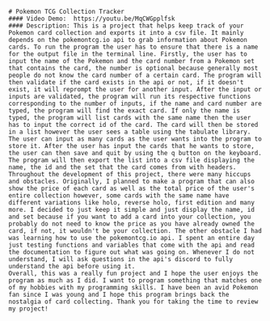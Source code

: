     # Pokemon TCG Collection Tracker
    #### Video Demo:  https://youtu.be/MqCWGpplfsk
    #### Description: This is a project that helps keep track of your Pokemon card collection and exports it into a csv file. It mainly depends on the pokemontcg.io api to grab information about Pokemon cards. To run the program the user has to ensure that there is a name for the output file in the terminal line. Firstly, the user has to input the name of the Pokemon and the card number from a Pokemon set that contains the card, the number is optional because generally most people do not know the card number of a certain card. The program will then validate if the card exists in the api or not, if it doesn't exist, it will reprompt the user for another input. After the input or inputs are validated, the program will run its respective functions corresponding to the number of inputs, if the name and card number are typed, the program will find the exact card. If only the name is typed, the program will list cards with the same name then the user has to input the correct id of the card. The card will then be stored in a list however the user sees a table using the tabulate library. The user can input as many cards as the user wants into the program to store it. After the user has input the cards that he wants to store, the user can then save and quit by using the q button on the keyboard. The program will then export the list into a csv file displaying the name, the id and the set that the card comes from with headers.
    Throughout the development of this project, there were many hiccups and obstacles. Originally, I planned to make a program that can also show the price of each card as well as the total price of the user's entire collection however, some cards with the same name have different variations like holo, reverse holo, first edition and many more. I decided to just keep it simple and just display the name, id and set because if you want to add a card into your collection, you probably do not need to know the price as you have already owned the card, if not, it wouldn't be your collection. The other obstacle I had was learning how to use the pokemontcg.io api. I spent an entire day just testing functions and variables that come with the api and read the documentation to figure out what was going on. Whenever I do not understand, I will ask questions in the api's discord to fully understand the api before using it.
    Overall, this was a really fun project and I hope the user enjoys the program as much as I did. I want to program something that matches one of my hobbies with my programming skills. I have been an avid Pokemon fan since I was young and I hope this program brings back the nostalgia of card collecting. Thank you for taking the time to review my project!

